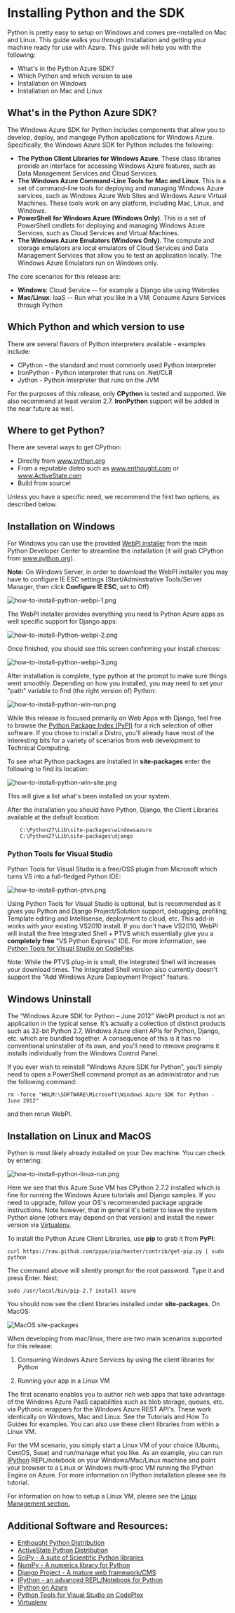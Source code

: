 <properties linkid="develop-python-install-python" urlDisplayName="Install Python" pageTitle="Install Python and the SDK - Windows Azure" metaKeywords="Azure Python SDK" description="Learn how to install Python and the SDK to use with Windows Azure." metaCanonical="" services="" documentationCenter="Python" title="Installing Python and the SDK" authors=""  solutions="" writer="" manager="" editor=""  />




# Installing Python and the SDK
Python is pretty easy to setup on Windows and comes pre-installed on Mac and Linux.  This guide walks you through installation and getting your machine ready for use with Azure.  This guide will help you with the following:

* What's in the Python Azure SDK?
* Which Python and which version to use
* Installation on Windows
* Installation on Mac and Linux

## What's in the Python Azure SDK?

The Windows Azure SDK for Python includes components that allow you to develop, deploy, and mangage Python applications for Windows Azure. Specifically, the Windows Azure SDK for Python includes the following:

* **The Python Client Libraries for Windows Azure**. These class libraries provide an interface for accessing Windows Azure features, such as Data Management Services and Cloud Services.  
* **The Windows Azure Command-Line Tools for Mac and Linux**. This is a set of command-line tools for deploying and managing Windows Azure services, such as Windows Azure Web Sites and Windows Azure Virtual Machines. These tools work on any platform, including Mac, Linux, and Windows.
* **PowerShell for Windows Azure (Windows Only)**. This is a set of PowerShell cmdlets for deploying and managing Windows Azure Services, such as Cloud Services and Virtual Machines.
* **The Windows Azure Emulators (Windows Only)**. The compute and storage emulators are local emulators of Cloud Services and Data Management Services that allow you to test an application locally. The Windows Azure Emulators run on Windows only.


The core scenarios for this release are:

* **Windows**: Cloud Service -- for example a Django site using Webroles
* **Mac/Linux**: IaaS -- Run what you like in a VM; Consume Azure Services through Python

## Which Python and which version to use

There are several flavors of Python interpreters available - examples include:

* CPython - the standard and most commonly used Python interpreter
* IronPython - Python interpreter that runs on .Net/CLR
* Jython - Python interpreter that runs on the JVM

For the purposes of this release, only **CPython** is tested and supported.  We also recommend at least version 2.7.  **IronPython** support will be added in the near future as well.

## Where to get Python?

There are several ways to get CPython:

* Directly from www.python.org
* From a reputable distro such as www.enthought.com or www.ActiveState.com
* Build from source!

Unless you have a specific need, we recommend the first two options, as described below.

## Installation on Windows

For Windows you can use the provided [WebPI installer] from the main Python Developer Center to streamline the installation (it will grab CPython from www.python.org).

**Note:** On Windows Server, in order to download the WebPI installer you may have to configure IE ESC settings (Start/Adminstrative Tools/Server Manager, then click **Configure IE ESC**, set to Off)

![how-to-install-python-webpi-1.png][] 

The WebPI installer provides everything you need to Python Azure apps as well specific support for Django apps:



![how-to-install-Python-webpi-2.png][]


Once finished, you should see this screen confirming your install choices:

![how-to-install-python-webpi-3.png][]


After installation is complete, type python at the prompt to make sure things went smoothly.  Depending on how you installed, you may need to set your "path" variable to find (the right version of) Python:

![how-to-install-python-win-run.png][]

While this release is focused primarily on Web Apps with Django, feel free to browse the [Python Package Index (PyPI)][] for a rich selection of other software.  If you chose to install a Distro, you'll already have most of the interesting bits for a variety of scenarios from web development to Technical Computing.

To see what Python packages are installed in **site-packages** enter the following to find its location:

![how-to-install-python-win-site.png][]

This will give a list what's been installed on your system.

After the installation you should have Python, Django, the Client Libraries available at the default location:

		C:\Python27\Lib\site-packages\windowsazure
		C:\Python27\Lib\site-packages\django

### Python Tools for Visual Studio

Python Tools for Visual Studio is a free/OSS plugin from Microsoft which turns VS into a full-fledged Python IDE:

![how-to-install-python-ptvs.png][]

Using Python Tools for Visual Studio is optional, but is recommended as it gives you Python and Django Project/Solution support, debugging, profiling, Template editing and Intellisense, deployment to cloud, etc.  This add-in  works with your existing VS2010 install.  If you don't have VS2010, WebPI will install the free Integrated Shell + PTVS which essentially give you a **completely free** "VS Python Express" IDE.  For more information, see [Python Tools for Visual Studio on CodePlex][].  

Note: While the PTVS plug-in is small, the Integrated Shell will increases your download times. The Integrated Shell version also currently doesn't support the "Add Windows Azure Deployment Project" feature.

## Windows Uninstall

The “Windows Azure SDK for Python – June 2012” WebPI product is not an application in the typical sense.  It’s actually a collection of distinct products such as 32-bit Python 2.7, Windows Azure client APIs for Python, Django, etc. which are bundled together.  A consequence of this is it has no conventional uninstaller of its own, and you’ll need to remove programs it installs individually from the Windows Control Panel.  

If you ever wish to reinstall “Windows Azure SDK for Python”, you’ll simply need to open a PowerShell command prompt as an administrator and run the following command:

	rm -force "HKLM:\SOFTWARE\Microsoft\Windows Azure SDK for Python - June 2012"

and then rerun WebPI.

## Installation on Linux and MacOS

Python is most likely already installed on your Dev machine.  You can check by entering:

![how-to-install-python-linux-run.png][]

Here we see that this Azure Suse VM has CPython 2.7.2 installed which is fine for running the Windows Azure tutorials and Django samples. If you need to upgrade, follow your OS's recommended package upgrade instructions.  Note however, that in general it's better to leave the system Python alone (others may depend on that version) and install the newer version via [Virtualenv][].

To install the Python Azure Client Libraries, use **pip** to grab it from **PyPI**:

	curl https://raw.github.com/pypa/pip/master/contrib/get-pip.py | sudo python
	
The command above will silently prompt for the root password. Type it and press Enter.  Next:
	
	sudo /usr/local/bin/pip-2.7 install azure

You should now see the client libraries installed under **site-packages**.  On MacOS:

![MacOS site-packages][]

When developing from mac/linux, there are two main scenarios supported for this release:

1. Consuming Windows Azure Services by using the client libraries for Python

2. Running your app in a Linux VM

The first scenario enables you to author rich web apps that take advantage of the Windows Azure PaaS capabilities such as blob storage, queues, etc. via Pythonic wrappers for the Windows Azure REST API's.  These work identically on Windows, Mac and Linux.  See the Tutorials and How To Guides for examples.  You can also use these client libraries from within a Linux VM.

For the VM scenario, you simply start a Linux VM of your choice (Ubuntu, CentOS, Suse) and run/manage what you like.  As an example, you can run [IPython](http://ipython.org) REPL/notebook on your Windows/Mac/Linux machine and point your browser to a Linux or Windows multi-proc VM running the IPython Engine on Azure. For more information on IPython installation please see its tutorial.

For information on how to setup a Linux VM, please see the [Linux Management section.](/en-us/manage/linux/)

 

## Additional Software and Resources:

* [Enthought Python Distribution][]
* [ActiveState Python Distribution][]
* [SciPy - A suite of Scientific Python libraries][]
* [NumPy - A numerics library for Python][]
* [Django Project - A mature web framework/CMS][]
* [IPython - an advanced REPL/Notebook for Python][]
* [IPython on Azure][]
* [Python Tools for Visual Studio on CodePlex][]
* [Virtualenv][]


[Enthought Python Distribution]: http://www.enthought.com 

[ActiveState Python Distribution]: http://www.activestate.com

[SciPy - A suite of Scientific Python libraries]: http://www.scipy.org

[NumPy - A numerics library for Python]: http://www.numpy.org

[Django Project - A mature web framework/CMS]: http://www.djangoproject.com 

[IPython - an advanced REPL/Notebook for Python]: http://ipython.org


[IPython on Azure]: /en-us/develop/python/tutorials/ipython-notebook/


[Python Tools for Visual Studio on CodePlex]: http://pytools.codeplex.com 

[Python Package Index (PyPI)]: http://pypi.python.org/pypi

[Virtualenv]: http://pypi.python.org/pypi/virtualenv 

[WebPI installer]: http://go.microsoft.com/fwlink/?LinkId=254281&clcid=0x409

[Setting up a Linux VM via the Windows Azure portal]: ../../../shared/chunks/create-and-configure-opensuse-vm-in-portal

[How to use the Windows Azure Command-Line Tools for Mac and Linux]: ../../shared/chunks/crossplat-cmd-tools

[how-to-install-python-webpi-1.png]: ../Media/how-to-install-python-webpi-1.png 
[how-to-install-Python-webpi-2.png]: ../Media/how-to-install-Python-webpi-2.png
[how-to-install-Python-webpi-3.png]: ../Media/how-to-install-Python-webpi-3.png
[how-to-install-Python-ptvs.png]: ../Media/how-to-install-Python-ptvs.png
[how-to-install-python-win-site.png]: ../Media/how-to-install-python-win-site.png 
[how-to-install-python-win-run.png]: ../Media/how-to-install-python-win-run.png 
[how-to-install-python-linux-run.png]: ../Media/how-to-install-python-linux-run.png
[MacOS site-packages]: ../Media/how-to-install-python-mac-site.png 